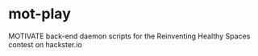 # mot-play

MOTIVATE back-end daemon scripts for the Reinventing Healthy Spaces contest on hackster.io
